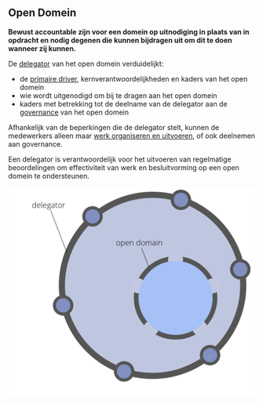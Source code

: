 ## Open Domein

**Bewust accountable zijn voor een domein op uitnodiging in plaats van in opdracht en nodig degenen die kunnen bijdragen uit om dit te doen wanneer zij kunnen.**

De [delegator](glossary:delegator) van het open domein verduidelijkt:

- de [primaire driver](glossary:primary-driver), kernverantwoordelijkheden en kaders van het open domein
- wie wordt uitgenodigd om bij te dragen aan het open domein
- kaders met betrekking tot de deelname van de delegator aan de [governance](glossary:governance) van het open domein

Afhankelijk van de beperkingen die de delegator stelt, kunnen de medewerkers alleen maar [werk organiseren en uitvoeren](glossary:operations), of ook deelnemen aan governance.

Een delegator is verantwoordelijk voor het uitvoeren van regelmatige beoordelingen om effectiviteit van werk en besluitvorming op een open domein te ondersteunen.

![Open Domein](img/structural-patterns/open-domain.png)